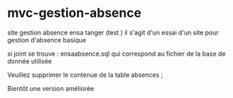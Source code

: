 # mvc-gestion-absence
site gestion absence ensa tanger (test )
il s'agit d'un essai d'un site pour gestion d'absence basique

si joint se trouve : ensaabsence.sql
qui correspond au fichier de la base de donnée utilisée 

Veuillez supprimer le contenue de la table absences ;


Bientôt une version améliorée 
